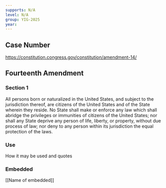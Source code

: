 ```yaml
---
supports: N/A
level: N/A
group: YIG-2025
year:
---
```

## Case Number

https://constitution.congress.gov/constitution/amendment-14/

## Fourteenth Amendment

### Section 1

All persons born or naturalized in the United States, and subject to the jurisdiction thereof, are citizens of the United States and of the State wherein they reside. No State shall make or enforce any law which shall abridge the privileges or immunities of citizens of the United States; nor shall any State deprive any person of life, liberty, or property, without due process of law; nor deny to any person within its jurisdiction the equal protection of the laws.

### Use

How it may be used and quotes

### Embedded

[[Name of embedded]]